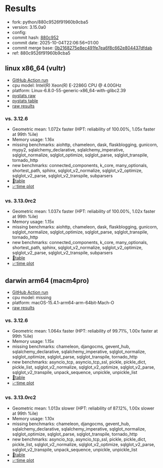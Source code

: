 # Results

- fork: python/880c9526f91960b9cba5
- version: 3.15.0a0
- config: 
- commit hash: [880c952](https://github.com/python/cpython/commit/880c952)
- commit date: 2025-10-04T22:06:56+01:00
- commit merge base: [0b2168275e8ec491fe7ea6f8c662e804437dfdab](https://github.com/python/cpython/commit/0b2168275e8ec491fe7ea6f8c662e804437dfdab)
- ref: 880c9526f91960b9cba5

## linux x86_64 (vultr)

- [GitHub Action run](https://github.com/facebookexperimental/free-threading-benchmarking/actions/runs/18251316313)
- cpu model: Intel(R) Xeon(R) E-2286G CPU @ 4.00GHz
- platform: Linux-6.8.0-55-generic-x86_64-with-glibc2.39
- [pystats raw](bm-20251004-vultr-x86_64-python-880c9526f91960b9cba5-3.15.0a0-880c952-pystats.json)
- [pystats table](bm-20251004-vultr-x86_64-python-880c9526f91960b9cba5-3.15.0a0-880c952-pystats.md)
- [raw results](bm-20251004-vultr-x86_64-python-880c9526f91960b9cba5-3.15.0a0-880c952.json)

### vs. 3.12.6

- Geometric mean: 1.072x faster (HPT: reliability of 100.00%, 1.05x faster at 99th %ile)
- Memory usage: 1.16x
- missing benchmarks: aiohttp, chameleon, dask, flaskblogging, gunicorn, mypy2, sqlalchemy_declarative, sqlalchemy_imperative, sqlglot_normalize, sqlglot_optimize, sqlglot_parse, sqlglot_transpile, tornado_http
- new benchmarks: connected_components, k_core, many_optionals, shortest_path, sphinx, sqlglot_v2_normalize, sqlglot_v2_optimize, sqlglot_v2_parse, sqlglot_v2_transpile, subparsers
- [📄table](bm-20251004-vultr-x86_64-python-880c9526f91960b9cba5-3.15.0a0-880c952-vs-3.12.6.md)
- [📈time plot](bm-20251004-vultr-x86_64-python-880c9526f91960b9cba5-3.15.0a0-880c952-vs-3.12.6.svg)

### vs. 3.13.0rc2

- Geometric mean: 1.037x faster (HPT: reliability of 100.00%, 1.02x faster at 99th %ile)
- Memory usage: 1.15x
- missing benchmarks: aiohttp, chameleon, dask, flaskblogging, gunicorn, sqlglot_normalize, sqlglot_optimize, sqlglot_parse, sqlglot_transpile, tornado_http
- new benchmarks: connected_components, k_core, many_optionals, shortest_path, sphinx, sqlglot_v2_normalize, sqlglot_v2_optimize, sqlglot_v2_parse, sqlglot_v2_transpile, subparsers
- [📄table](bm-20251004-vultr-x86_64-python-880c9526f91960b9cba5-3.15.0a0-880c952-vs-3.13.0rc2.md)
- [📈time plot](bm-20251004-vultr-x86_64-python-880c9526f91960b9cba5-3.15.0a0-880c952-vs-3.13.0rc2.svg)

## darwin arm64 (macm4pro)

- [GitHub Action run](https://github.com/facebookexperimental/free-threading-benchmarking/actions/runs/18251316313)
- cpu model: missing
- platform: macOS-15.4.1-arm64-arm-64bit-Mach-O
- [raw results](bm-20251004-macm4pro-arm64-python-880c9526f91960b9cba5-3.15.0a0-880c952.json)

### vs. 3.12.6

- Geometric mean: 1.064x faster (HPT: reliability of 99.71%, 1.00x faster at 99th %ile)
- Memory usage: 1.15x
- missing benchmarks: chameleon, djangocms, gevent_hub, sqlalchemy_declarative, sqlalchemy_imperative, sqlglot_normalize, sqlglot_optimize, sqlglot_parse, sqlglot_transpile, tornado_http
- new benchmarks: asyncio_tcp, asyncio_tcp_ssl, pickle, pickle_dict, pickle_list, sqlglot_v2_normalize, sqlglot_v2_optimize, sqlglot_v2_parse, sqlglot_v2_transpile, unpack_sequence, unpickle, unpickle_list
- [📄table](bm-20251004-macm4pro-arm64-python-880c9526f91960b9cba5-3.15.0a0-880c952-vs-3.12.6.md)
- [📈time plot](bm-20251004-macm4pro-arm64-python-880c9526f91960b9cba5-3.15.0a0-880c952-vs-3.12.6.svg)

### vs. 3.13.0rc2

- Geometric mean: 1.013x slower (HPT: reliability of 87.12%, 1.00x slower at 99th %ile)
- Memory usage: 1.10x
- missing benchmarks: chameleon, djangocms, gevent_hub, sqlalchemy_declarative, sqlalchemy_imperative, sqlglot_normalize, sqlglot_optimize, sqlglot_parse, sqlglot_transpile, tornado_http
- new benchmarks: asyncio_tcp, asyncio_tcp_ssl, pickle, pickle_dict, pickle_list, sqlglot_v2_normalize, sqlglot_v2_optimize, sqlglot_v2_parse, sqlglot_v2_transpile, unpack_sequence, unpickle, unpickle_list
- [📄table](bm-20251004-macm4pro-arm64-python-880c9526f91960b9cba5-3.15.0a0-880c952-vs-3.13.0rc2.md)
- [📈time plot](bm-20251004-macm4pro-arm64-python-880c9526f91960b9cba5-3.15.0a0-880c952-vs-3.13.0rc2.svg)

